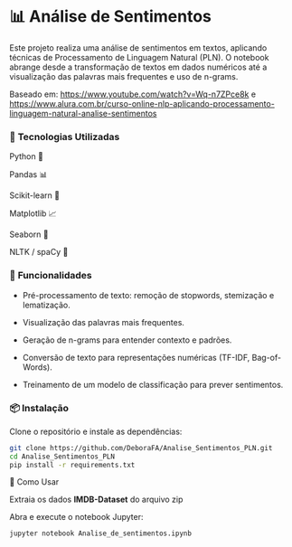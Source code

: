 # 📊 **Análise de Sentimentos**

Este projeto realiza uma análise de sentimentos em textos, aplicando técnicas de Processamento de Linguagem Natural (PLN). O notebook abrange desde a transformação de textos em dados numéricos até a visualização das palavras mais frequentes e uso de n-grams.

Baseado em: https://www.youtube.com/watch?v=Wq-n7ZPce8k e https://www.alura.com.br/curso-online-nlp-aplicando-processamento-linguagem-natural-analise-sentimentos

### 🚀 **Tecnologias Utilizadas**

Python 🐍

Pandas 📊

Scikit-learn 🤖

Matplotlib 📈

Seaborn 🎨

NLTK / spaCy 📝

### 📌 **Funcionalidades**

- Pré-processamento de texto: remoção de stopwords, stemização e lematização.

- Visualização das palavras mais frequentes.

- Geração de n-grams para entender contexto e padrões.

- Conversão de texto para representações numéricas (TF-IDF, Bag-of-Words).

- Treinamento de um modelo de classificação para prever sentimentos.

### 📦 **Instalação**

Clone o repositório e instale as dependências:
```bash
git clone https://github.com/DeboraFA/Analise_Sentimentos_PLN.git
cd Analise_Sentimentos_PLN
pip install -r requirements.txt
```

🔧 Como Usar

Extraia os dados **IMDB-Dataset** do arquivo zip

Abra e execute o notebook Jupyter:
```bash
jupyter notebook Analise_de_sentimentos.ipynb
```
